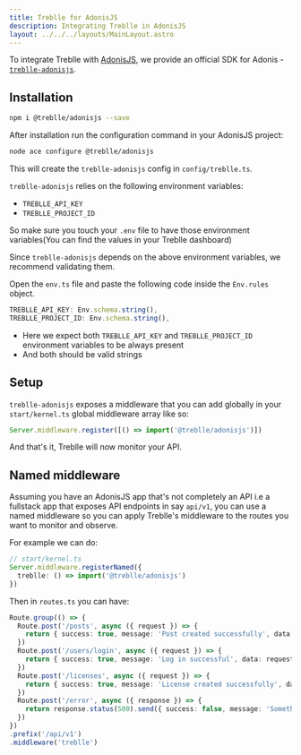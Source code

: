 ```yaml
---
title: Treblle for AdonisJS
description: Integrating Treblle in AdonisJS
layout: ../../../layouts/MainLayout.astro
---
```

To integrate Treblle with [AdonisJS](https://adonisjs.com), we provide an official SDK for Adonis - [`treblle-adonisjs`](https://github.com/Treblle/treblle-adonisjs).

## Installation

```sh
npm i @treblle/adonisjs --save
```

After installation run the configuration command in your AdonisJS project:

```sh
node ace configure @treblle/adonisjs
```

This will create the `treblle-adonisjs` config in `config/treblle.ts`.

`treblle-adonisjs` relies on the following environment variables:

* `TREBLLE_API_KEY`
* `TREBLLE_PROJECT_ID`

So make sure you touch your `.env` file to have those environment variables(You can find the values in your Treblle dashboard)

Since `treblle-adonisjs` depends on the above environment variables, we recommend validating them.

Open the `env.ts` file and paste the following code inside the `Env.rules` object.

```ts
TREBLLE_API_KEY: Env.schema.string(),
TREBLLE_PROJECT_ID: Env.schema.string(),
```

- Here we expect both `TREBLLE_API_KEY` and `TREBLLE_PROJECT_ID` environment variables to be always present
- And both should be valid strings

## Setup

`treblle-adonisjs` exposes a middleware that you can add globally in your `start/kernel.ts` global middleware array like so:

```ts
Server.middleware.register([() => import('@treblle/adonisjs')])
```

And that's it, Treblle will now monitor your API.

## Named middleware

Assuming you have an AdonisJS app that's not completely an API i.e a fullstack app that exposes API endpoints in say `api/v1`, you can use a named middleware so you can apply Treblle's middleware to the routes you want to monitor and observe.

For example we can do:

```ts
// start/kernel.ts
Server.middleware.registerNamed({
  treblle: () => import('@treblle/adonisjs')
})
```

Then in `routes.ts` you can have:

```ts
Route.group(() => {
  Route.post('/posts', async ({ request }) => {
    return { success: true, message: 'Post created successfully', data: request.body() }
  })
  Route.post('/users/login', async ({ request }) => {
    return { success: true, message: 'Log in successful', data: request.body() }
  })
  Route.post('/licenses', async ({ request }) => {
    return { success: true, message: 'License created successfully', data: request.body() }
  })
  Route.post('/error', async ({ response }) => {
    return response.status(500).send({ success: false, message: 'Something went wrong' })
  })
})
.prefix('/api/v1')
.middleware('treblle')
```
